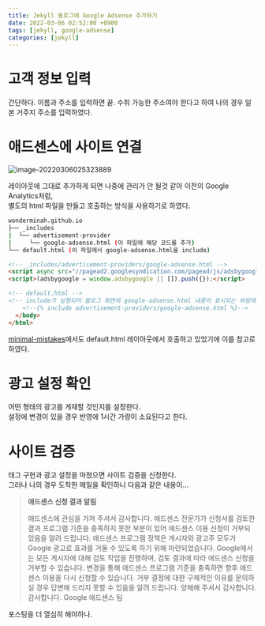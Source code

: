 ```yaml
---
title: Jekyll 블로그에 Google Adsense 추가하기
date: 2022-03-06 02:52:00 +0900
tags: [jekyll, google-adsense]
categories: [jekyll]
---
```


# 고객 정보 입력

간단하다. 이름과 주소를 입력하면 끝. 수취 가능한 주소여야 한다고 하여 나의 경우 일본 거주지 주소를 입력하였다.

# 애드센스에 사이트 연결

![image-20220306025323889](../assets/img/image-20220306025323889.png)

레이아웃에 그대로 추가하게 되면 나중에 관리가 안 될것 같아 이전의 Google Analytics처럼,   
별도의 html 파일을 만들고 호출하는 방식을 사용하기로 하였다.

```bash
wonderminah.github.io
├── _includes
|  └── advertisement-provider
|     └── google-adsense.html (이 파일에 해당 코드를 추가)
└── default.html (이 파일에서 google-adsense.html을 include)
```

```html
<!-- _includes/advertisement-providers/google-adsense.html -->
<script async src="//pagead2.googlesyndication.com/pagead/js/adsbygoogle.js"></script>
<script>(adsbygoogle = window.adsbygoogle || []).push({});</script>
```

```html
<!-- default.html -->
<!-- include가 실행되어 블로그 화면에 google-adsense.html 내용이 표시되는 바람에 일부러 주석처리 하였습니다 -->
    <!--{% include advertisement-providers/google-adsense.html %}-->
  </body>
</html>
```

[minimal-mistakes](https://github.com/mmistakes/minimal-mistakes/blob/master/docs/_layouts/default.html#L53-L54)에서도 default.html 레이아웃에서 호출하고 있었기에 이를 참고로 하였다.

# 광고 설정 확인

어떤 형태의 광고를 게재할 것인지를 설정한다.   
설정에 변경이 있을 경우 반영에 1시간 가량이 소요된다고 한다.

# 사이트 검증

태그 구현과 광고 설정을 마쳤으면 사이트 검증을 신청한다.    
그러나 나의 경우 도착한 메일을 확인하니 다음과 같은 내용이...

> **애드센스 신청 결과 알림**
>
> 애드센스에 관심을 가져 주셔서 감사합니다. 애드센스 전문가가 신청서를 검토한 결과 프로그램 기준을 충족하지 못한 부분이 있어 애드센스 이용 신청이 거부되었음을 알려 드립니다. 애드센스 프로그램 정책은 게시자와 광고주 모두가 Google 광고로 효과를 거둘 수 있도록 하기 위해 마련되었습니다. Google에서는 모든 게시자에 대해 검토 작업을 진행하며, 검토 결과에 따라 애드센스 신청을 거부할 수 있습니다. 변경을 통해 애드센스 프로그램 기준을 충족하면 향후 애드센스 이용을 다시 신청할 수 있습니다. 거부 결정에 대한 구체적인 이유를 문의하실 경우 답변해 드리지 못할 수 있음을 알려 드립니다. 양해해 주셔서 감사합니다. 감사합니다. Google 애드센스 팀

포스팅을 더 열심히 해야하나.
